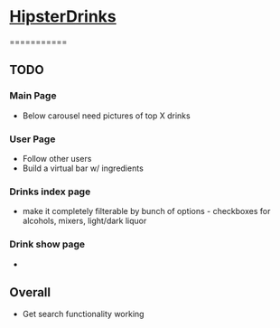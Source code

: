 # [HipsterDrinks](http://www.hipsterdrinks.com)
===========

## TODO

### Main Page
* Below carousel need pictures of top X drinks

### User Page
* Follow other users
* Build a virtual bar w/ ingredients

### Drinks index page
* make it completely filterable by bunch of options - checkboxes for alcohols, mixers, light/dark liquor

### Drink show page
* 

## Overall
* Get search functionality working